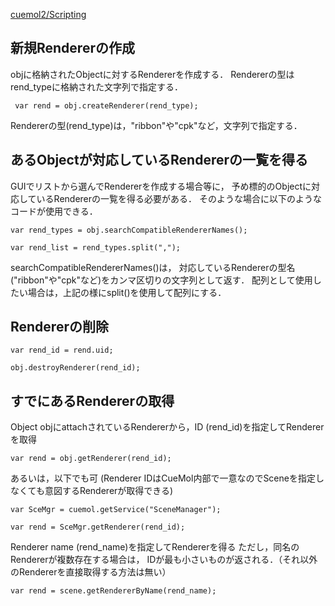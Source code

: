 [cuemol2/Scripting](../../../cuemol2/Scripting)

## 新規Rendererの作成
objに格納されたObjectに対するRendererを作成する．
Rendererの型はrend_typeに格納された文字列で指定する．
```
 var rend = obj.createRenderer(rend_type);
```

Rendererの型(rend_type)は，"ribbon"や"cpk"など，文字列で指定する．

## あるObjectが対応しているRendererの一覧を得る
GUIでリストから選んでRendererを作成する場合等に，
予め標的のObjectに対応しているRendererの一覧を得る必要がある．
そのような場合に以下のようなコードが使用できる．

```
var rend_types = obj.searchCompatibleRendererNames();
```
```
var rend_list = rend_types.split(",");
```

searchCompatibleRendererNames()は，
対応しているRendererの型名("ribbon"や"cpk"など)をカンマ区切りの文字列として返す．
配列として使用したい場合は，上記の様にsplit()を使用して配列にする．

## Rendererの削除
```
var rend_id = rend.uid;
```
```
obj.destroyRenderer(rend_id);
```

## すでにあるRendererの取得
Object objにattachされているRendererから，ID (rend_id)を指定してRendererを取得
```
var rend = obj.getRenderer(rend_id);
```

あるいは，以下でも可
(Renderer IDはCueMol内部で一意なのでSceneを指定しなくても意図するRendererが取得できる)
```
var SceMgr = cuemol.getService("SceneManager");
```
```
var rend = SceMgr.getRenderer(rend_id);
```

Renderer name (rend_name)を指定してRendererを得る
ただし，同名のRendererが複数存在する場合は，
IDが最も小さいものが返される．（それ以外のRendererを直接取得する方法は無い）
```
var rend = scene.getRendererByName(rend_name);
```
